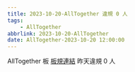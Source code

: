 ```yaml
---
title: 2023-10-20-AllTogether 違規 0 人
tags:
    - AllTogether
abbrlink: 2023-10-20-AllTogether
date: AllTogether-2023-10-20 12:00:00
---
```

AllTogether 板 [板規連結](https://www.ptt.cc/bbs/AllTogether/M.1643211430.A.5FB.html)
昨天違規 0 人
